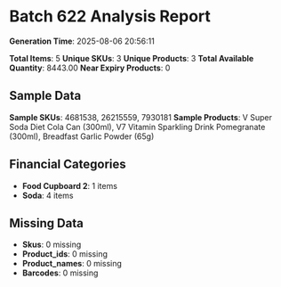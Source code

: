 # Batch 622 Analysis Report

**Generation Time**: 2025-08-06 20:56:11

**Total Items**: 5
**Unique SKUs**: 3
**Unique Products**: 3
**Total Available Quantity**: 8443.00
**Near Expiry Products**: 0

## Sample Data
**Sample SKUs**: 4681538, 26215559, 7930181
**Sample Products**: V Super Soda Diet Cola Can (300ml), V7 Vitamin Sparkling Drink Pomegranate (300ml), Breadfast Garlic Powder (65g)

## Financial Categories
- **Food Cupboard 2**: 1 items
- **Soda**: 4 items

## Missing Data
- **Skus**: 0 missing
- **Product_ids**: 0 missing
- **Product_names**: 0 missing
- **Barcodes**: 0 missing
